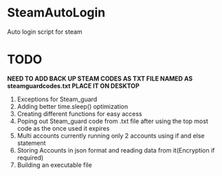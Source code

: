 # SteamAutoLogin
Auto login script for steam 
# TODO
**NEED TO ADD BACK UP STEAM CODES AS TXT FILE NAMED AS steamguardcodes.txt PLACE IT ON DESKTOP**
1. Exceptions for Steam_guard
2. Adding better time.sleep() optimization
3. Creating different functions for easy access 
4. Poping out Steam_guard code from .txt file after using the top most code as the once used it expires
5. Multi accounts currently running only 2 accounts using if and else statement
6. Storing Accounts in json format and reading data from it(Encryption if required)
7. Building an executable file

